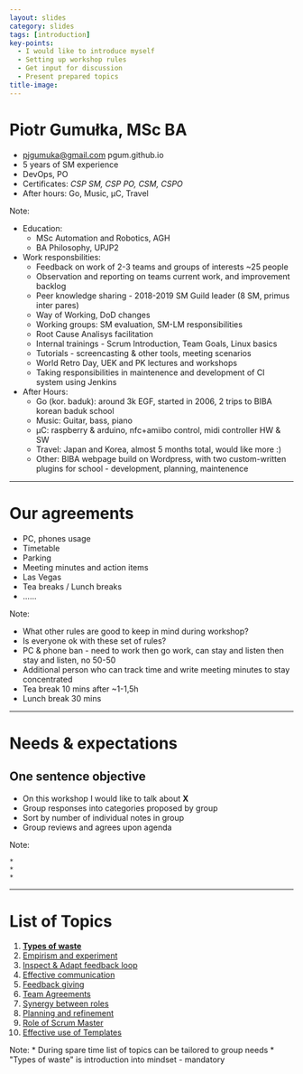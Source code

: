 ```yaml
---
layout: slides
category: slides
tags: [introduction]
key-points: 
  - I would like to introduce myself
  - Setting up workshop rules
  - Get input for discussion
  - Present prepared topics
title-image:
---
```


# Piotr Gumułka, MSc BA

* pjgumuka@gmail.com pgum.github.io
* 5 years of SM experience  
* DevOps, PO  
* Certificates: *CSP SM, CSP PO, CSM, CSPO*  
* After hours: Go, Music, μC, Travel

Note:

* Education:
  * MSc Automation and Robotics, AGH
  * BA Philosophy, UPJP2
* Work responsbilities:
  * Feedback on work of 2-3 teams and groups of interests ~25 people  
  * Observation and reporting on teams current work, and improvement backlog  
  * Peer knowledge sharing - 2018-2019 SM Guild leader (8 SM, primus inter pares)
  * Way of Working, DoD changes
  * Working groups: SM evaluation, SM-LM responsibilities
  * Root Cause Analisys facilitation
  * Internal trainings - Scrum Introduction, Team Goals, Linux basics
  * Tutorials - screencasting & other tools, meeting scenarios
  * World Retro Day, UEK and PK lectures and workshops
  * Taking responsibilities in maintenence and development of CI system using Jenkins
* After Hours:
  * Go (kor. baduk): around 3k EGF, started in 2006, 2 trips to BIBA korean baduk school
  * Music: Guitar, bass, piano
  * μC: raspberry & arduino, nfc+amiibo control, midi controller HW & SW
  * Travel: Japan and Korea, almost 5 months total, would like more :)
  * Other: BIBA webpage build on Wordpress, with two custom-written plugins for school - development, planning, maintenence

---

# Our agreements

* PC, phones usage
* Timetable
* Parking
* Meeting minutes and action items 
* Las Vegas
* Tea breaks / Lunch breaks
* ......

Note:

* What other rules are good to keep in mind during workshop?
* Is everyone ok with these set of rules?
* PC & phone ban - need to work then go work, can stay and listen then stay and listen, no 50-50
* Additional person who can track time and write meeting minutes to stay concentrated
* Tea break 10 mins after ~1-1,5h 
* Lunch break 30 mins

---

# Needs & expectations

## One sentence objective

* On this workshop I would like to talk about **X**
* Group responses into categories proposed by group
* Sort by number of individual notes in group
* Group reviews and agrees upon agenda

Note:

    * 
    *
    *

---

# List of Topics

<style scoped>  
    section { font-size: 18pt; }  
</style>

1. [**Types of waste**](/slides/types_of_waste)
2. [Empirism and experiment](/slides/empirism_and_experiment)
3. [Inspect & Adapt feedback loop](/slides/inspect_and_adapt_feedback_loop)
4. [Effective communication](/slides/effective_communication)
5. [Feedback giving](s/lides/feedback_giving)
6. [Team Agreements](/slides/team_agreements)
7. [Synergy between roles](/slides/synergy_between_roles)
8. [Planning and refinement](/slides/planning_and_refinement)
9. [Role of Scrum Master](/slides/role_of_scrum_master)
10. [Effective use of Templates](/slides/effective_use_of_templates)

Note:
    * During spare time list of topics can be tailored to group needs
    * "Types of waste" is introduction into mindset - mandatory


[horizon]: ../imgs/dominik-lange-ZUvF7qEIcVI-unsplash.jpg "Photo by Dominik Lange on Unsplash https://unsplash.com/photos/ZUvF7qEIcVI"
[piotr]: ../imgs/pjg.PNG "Piotr Gumulka"
[common agreement]: ../imgs/cody-hiscox-Hp5Acad1H0k-unsplash.jpg "Photo by Cody Hiscox on Unsplash https://unsplash.com/photos/Hp5Acad1H0k"
[backlog of needs]: ../imgs/thomas-kinto-y94LEl6ESWc-unsplash.jpg "Photo by Thomas Kinto on Unsplash https://unsplash.com/photos/y94LEl6ESWc"
[topics]: ../imgs/inaki-del-olmo-NIJuEQw0RKg-unsplash.jpg "Photo by Iñaki del Olmo on Unsplash https://unsplash.com/photos/NIJuEQw0RKg"
